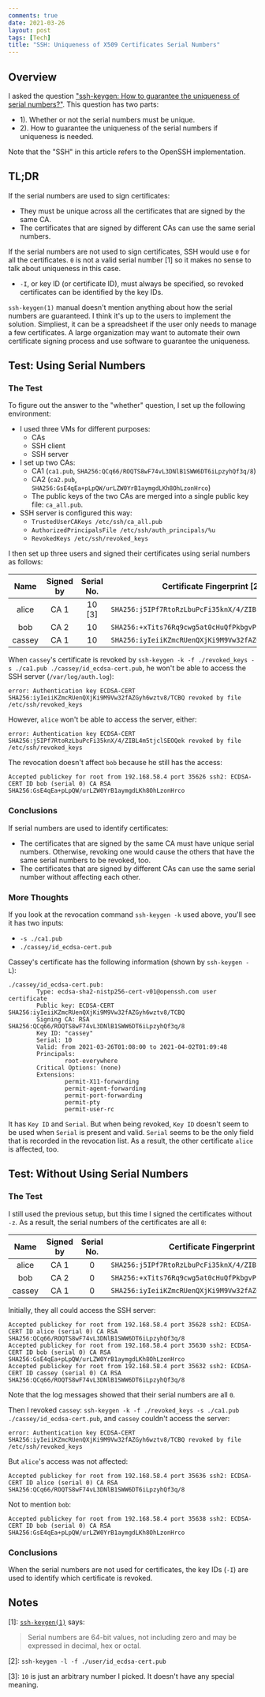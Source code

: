 ```yaml
---
comments: true
date: 2021-03-26
layout: post
tags: [Tech]
title: "SSH: Uniqueness of X509 Certificates Serial Numbers"
---
```


## Overview

I asked the question ["ssh-keygen: How to guarantee the uniqueness of serial numbers?"](https://security.stackexchange.com/q/246389/80050). This question has two parts:

- 1). Whether or not the serial numbers must be unique.
- 2). How to guarantee the uniqueness of the serial numbers if uniqueness is needed.

Note that the "SSH" in this article refers to the OpenSSH implementation.

## TL;DR

If the serial numbers are used to sign certificates:
- They must be unique across all the certificates that are signed by the same CA.
- The certificates that are signed by different CAs can use the same serial numbers.

If the serial numbers are not used to sign certificates, SSH would use `0` for all the certificates. `0` is not a valid serial number [1] so it makes no sense to talk about uniqueness in this case.
- `-I`, or key ID (or certificate ID), must always be specified, so revoked certificates can be identified by the key IDs.

`ssh-keygen(1)` manual doesn't mention anything about how the serial numbers are guaranteed. I think it's up to the users to implement the solution. Simpliest, it can be a spreadsheet if the user only needs to manage a few certificates. A large organization may want to automate their own certificate signing process and use software to guarantee the uniqueness.

## Test: Using Serial Numbers

### The Test

To figure out the answer to the "whether" question, I set up the following environment:

- I used three VMs for different purposes:
  - CAs
  - SSH client
  - SSH server
- I set up two CAs:
  - CA1 (`ca1.pub`, `SHA256:QCq66/ROQTS8wF74vL3DNlB1SWW6DT6iLpzyhQf3q/8`)
  - CA2 (`ca2.pub`, `SHA256:GsE4qEa+pLpQW/urLZW0YrB1aymgdLKh8OhLzonHrco`)
  - The public keys of the two CAs are merged into a single public key file: `ca_all.pub`.
- SSH server is configured this way:
  - `TrustedUserCAKeys /etc/ssh/ca_all.pub`
  - `AuthorizedPrincipalsFile /etc/ssh/auth_principals/%u`
  - `RevokedKeys /etc/ssh/revoked_keys`

I then set up three users and signed their certificates using serial numbers as follows:

| Name | Signed by | Serial No. | Certificate Fingerprint [2] |
|:----:|:---------:|:----------:|:---------------------------:|
| alice | CA 1 | 10 [3] | `SHA256:j5IPf7RtoRzLbuPcFi35knX/4/ZIBL4m5tjclSEOQek` |
| bob | CA 2 | 10 | `SHA256:+xTits76Rq9cwg5at0cHuQfPkbgvPyIP+252hyKcMCY` |
| cassey | CA 1 | 10 | `SHA256:iyIeiiKZmcRUenQXjKi9M9Vw32fAZGyh6wztv8/TCBQ` |

When `cassey`'s certificate is revoked by `ssh-keygen -k -f ./revoked_keys -s ./ca1.pub ./cassey/id_ecdsa-cert.pub`, he won't be able to access the SSH server (`/var/log/auth.log`):

```
error: Authentication key ECDSA-CERT SHA256:iyIeiiKZmcRUenQXjKi9M9Vw32fAZGyh6wztv8/TCBQ revoked by file /etc/ssh/revoked_keys
```

However, `alice` won't be able to access the server, either:

```
error: Authentication key ECDSA-CERT SHA256:j5IPf7RtoRzLbuPcFi35knX/4/ZIBL4m5tjclSEOQek revoked by file /etc/ssh/revoked_keys
```

The revocation doesn't affect `bob` because he still has the access:

```
Accepted publickey for root from 192.168.58.4 port 35626 ssh2: ECDSA-CERT ID bob (serial 0) CA RSA SHA256:GsE4qEa+pLpQW/urLZW0YrB1aymgdLKh8OhLzonHrco
```

### Conclusions

If serial numbers are used to identify certificates:
- The certificates that are signed by the same CA must have unique serial numbers. Otherwise, revoking one would cause the others that have the same serial numbers to be revoked, too.
- The certificates that are signed by different CAs can use the same serial number without affecting each other.

### More Thoughts

If you look at the revocation command `ssh-keygen -k` used above, you'll see it has two inputs:
- `-s ./ca1.pub`
- `./cassey/id_ecdsa-cert.pub`

Cassey's certificate has the following information (shown by `ssh-keygen -L`):

```
./cassey/id_ecdsa-cert.pub:
        Type: ecdsa-sha2-nistp256-cert-v01@openssh.com user certificate
        Public key: ECDSA-CERT SHA256:iyIeiiKZmcRUenQXjKi9M9Vw32fAZGyh6wztv8/TCBQ
        Signing CA: RSA SHA256:QCq66/ROQTS8wF74vL3DNlB1SWW6DT6iLpzyhQf3q/8
        Key ID: "cassey"
        Serial: 10
        Valid: from 2021-03-26T01:08:00 to 2021-04-02T01:09:48
        Principals:
                root-everywhere
        Critical Options: (none)
        Extensions:
                permit-X11-forwarding
                permit-agent-forwarding
                permit-port-forwarding
                permit-pty
                permit-user-rc
```

It has `Key ID` and `Serial`. But when being revoked, `Key ID` doesn't seem to be used when `Serial` is present and valid. `Serial` seems to be the only field that is recorded in the revocation list. As a result, the other certificate `alice` is affected, too.

## Test: Without Using Serial Numbers

### The Test

I still used the previous setup, but this time I signed the certificates without `-z`. As a result, the serial numbers of the certificates are all `0`:

| Name | Signed by | Serial No. | Certificate Fingerprint |
|:----:|:---------:|:----------:|:---------------------------:|
| alice | CA 1 | 0 | `SHA256:j5IPf7RtoRzLbuPcFi35knX/4/ZIBL4m5tjclSEOQek` |
| bob | CA 2 | 0 | `SHA256:+xTits76Rq9cwg5at0cHuQfPkbgvPyIP+252hyKcMCY` |
| cassey | CA 1 | 0 | `SHA256:iyIeiiKZmcRUenQXjKi9M9Vw32fAZGyh6wztv8/TCBQ` |

Initially, they all could access the SSH server:

```
Accepted publickey for root from 192.168.58.4 port 35628 ssh2: ECDSA-CERT ID alice (serial 0) CA RSA SHA256:QCq66/ROQTS8wF74vL3DNlB1SWW6DT6iLpzyhQf3q/8
Accepted publickey for root from 192.168.58.4 port 35630 ssh2: ECDSA-CERT ID bob (serial 0) CA RSA SHA256:GsE4qEa+pLpQW/urLZW0YrB1aymgdLKh8OhLzonHrco
Accepted publickey for root from 192.168.58.4 port 35632 ssh2: ECDSA-CERT ID cassey (serial 0) CA RSA SHA256:QCq66/ROQTS8wF74vL3DNlB1SWW6DT6iLpzyhQf3q/8
```

Note that the log messages showed that their serial numbers are all `0`.

Then I revoked `cassey`: `ssh-keygen -k -f ./revoked_keys -s ./ca1.pub ./cassey/id_ecdsa-cert.pub`, and `cassey` couldn't access the server:

```
error: Authentication key ECDSA-CERT SHA256:iyIeiiKZmcRUenQXjKi9M9Vw32fAZGyh6wztv8/TCBQ revoked by file /etc/ssh/revoked_keys
```

But `alice`'s access was not affected:

```
Accepted publickey for root from 192.168.58.4 port 35636 ssh2: ECDSA-CERT ID alice (serial 0) CA RSA SHA256:QCq66/ROQTS8wF74vL3DNlB1SWW6DT6iLpzyhQf3q/8
```

Not to mention `bob`:

```
Accepted publickey for root from 192.168.58.4 port 35638 ssh2: ECDSA-CERT ID bob (serial 0) CA RSA SHA256:GsE4qEa+pLpQW/urLZW0YrB1aymgdLKh8OhLzonHrco
```

### Conclusions

When the serial numbers are not used for certificates, the key IDs (`-I`) are used to identify which certificate is revoked.

## Notes

[1]: [`ssh-keygen(1)`](http://manpages.ubuntu.com/manpages/bionic/man1/ssh-keygen.1.html) says:

> Serial numbers are 64-bit values, not including zero and may be expressed in decimal, hex or octal.

[2]: `ssh-keygen -l -f ./user/id_ecdsa-cert.pub`

[3]: `10` is just an arbitrary number I picked. It doesn't have any special meaning.
